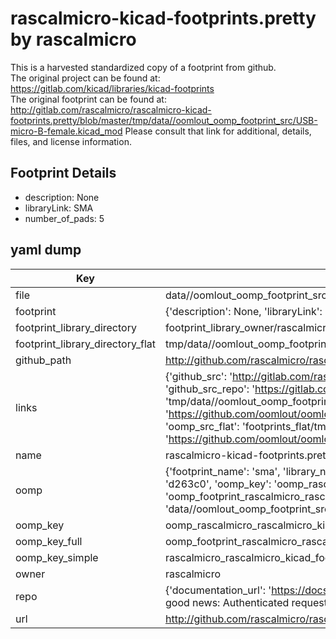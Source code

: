 # rascalmicro-kicad-footprints.pretty by rascalmicro  
This is a harvested standardized copy of a footprint from github.  
The original project can be found at:  
https://gitlab.com/kicad/libraries/kicad-footprints  
The original footprint can be found at:
http://gitlab.com/rascalmicro/rascalmicro-kicad-footprints.pretty/blob/master/tmp/data//oomlout_oomp_footprint_src/USB-micro-B-female.kicad_mod
Please consult that link for additional, details, files, and license information.  
## Footprint Details
* description: None  
* libraryLink: SMA  
* number_of_pads: 5  
## yaml dump  
| Key | Value |  
| --- | --- |  
| file | data//oomlout_oomp_footprint_src/rascalmicro-kicad-footprints.pretty/SMA.kicad_mod |  
| footprint | {'description': None, 'libraryLink': 'SMA', 'number_of_pads': 5} |  
| footprint_library_directory | footprint_library_owner/rascalmicro_rascalmicro-kicad-footprints.pretty |  
| footprint_library_directory_flat | tmp/data//oomlout_oomp_footprint_src/footprints_flat/rascalmicro_rascalmicro_kicad_footprints_sma/working |  
| github_path | http://github.com/rascalmicro/rascalmicro-kicad-footprints.pretty/blob/master/tmp/data//oomlout_oomp_footprint_src/SMA.kicad_mod |  
| links | {'github_src': 'http://gitlab.com/rascalmicro/rascalmicro-kicad-footprints.pretty/blob/master/tmp/data//oomlout_oomp_footprint_src/USB-micro-B-female.kicad_mod', 'github_src_repo': 'https://gitlab.com/kicad/libraries/kicad-footprints', 'oomp_bot': 'tmp/data//oomlout_oomp_footprint_src/footprints/rascalmicro_rascalmicro_kicad_footprints_sma/working', 'oomp_bot_github': 'https://github.com/oomlout/oomlout_oomp_footprint_bot/tree/main/tmp/data//oomlout_oomp_footprint_src/footprints/rascalmicro_rascalmicro_kicad_footprints_sma/working', 'oomp_src_flat': 'footprints_flat/tmp/data//oomlout_oomp_footprint_src/footprints_flat/rascalmicro_rascalmicro_kicad_footprints_sma/working', 'oomp_src_flat_github': 'https://github.com/oomlout/oomlout_oomp_footprint_src/tree/main/tmp/data//oomlout_oomp_footprint_src/footprints_flat/rascalmicro_rascalmicro_kicad_footprints_sma/working'} |  
| name | rascalmicro-kicad-footprints.pretty |  
| oomp | {'footprint_name': 'sma', 'library_name': 'rascalmicro_kicad_footprints', 'md5': 'd263c0d922a3065751d7a0c9bf2c1455', 'md5_10': 'd263c0d922', 'md5_5': 'd263c', 'md5_6': 'd263c0', 'oomp_key': 'oomp_rascalmicro_rascalmicro_kicad_footprints_sma', 'oomp_key_extra': 'oomp_footprint_rascalmicro_rascalmicro_kicad_footprints_sma', 'oomp_key_full': 'oomp_footprint_rascalmicro_rascalmicro_kicad_footprints_sma_d263c0', 'oomp_key_simple': 'rascalmicro_rascalmicro_kicad_footprints_sma', 'original_filename': 'data//oomlout_oomp_footprint_src/rascalmicro-kicad-footprints.pretty/SMA.kicad_mod', 'owner_name': 'rascalmicro'} |  
| oomp_key | oomp_rascalmicro_rascalmicro_kicad_footprints_sma |  
| oomp_key_full | oomp_footprint_rascalmicro_rascalmicro_kicad_footprints_sma |  
| oomp_key_simple | rascalmicro_rascalmicro_kicad_footprints_sma |  
| owner | rascalmicro |  
| repo | {'documentation_url': 'https://docs.github.com/rest/overview/resources-in-the-rest-api#rate-limiting', 'message': "API rate limit exceeded for 84.66.142.224. (But here's the good news: Authenticated requests get a higher rate limit. Check out the documentation for more details.)"} |  
| url | http://github.com/rascalmicro/rascalmicro-kicad-footprints.pretty |  

